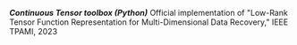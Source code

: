 ***Continuous Tensor toolbox (Python)***
Official implementation of "Low-Rank Tensor Function Representation for Multi-Dimensional Data Recovery," IEEE TPAMI, 2023
